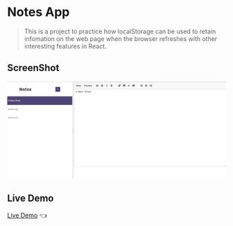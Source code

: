 # Notes App 

> This is a project to practice how localStorage can be used to retain infomation on the web page when the browser refreshes with other interesting features in React.

## ScreenShot
![screenshot](./src/images/note_app.jpeg)

## Live Demo
[Live Demo](https://qoosim-notes-app.netlify.app/) :point_left:
